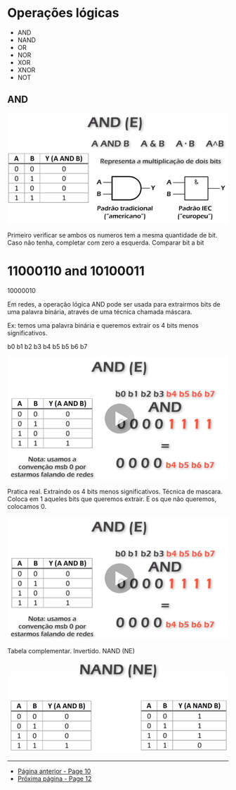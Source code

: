 # Operações lógicas

* AND
* NAND
* OR
* NOR
* XOR
* XNOR
* NOT

## AND

![](../Assets/op-and.png)

Primeiro verificar se ambos os numeros tem a mesma quantidade de bit. Caso não tenha, completar com zero a esquerda. Comparar bit a bit

11000110 
and 
10100011
=
10000010

Em redes, a operação lógica AND pode ser usada para extrairmos bits de uma palavra binária, através de uma técnica chamada máscara.

Ex: temos uma palavra binária e queremos extrair os 4 bits menos significativos.

b0 b1 b2 b3 b4 b5 b5 b6 b7

![](../Assets/op-and-1.png)

Pratica real.
Extraindo os 4 bits menos significativos.
Técnica de mascara.
Coloca em 1 aqueles bits que queremos extrair. E os que não queremos, colocamos 0.

![](../Assets/op-and-1.png)

Tabela complementar. Invertido. NAND (NE)

![](../Assets/op-nand.png)








* * * 
* [Página anterior - Page 10](../Page%2011/readme.md)
* [Próxima página - Page 12](../Page%20013/readme.md)
